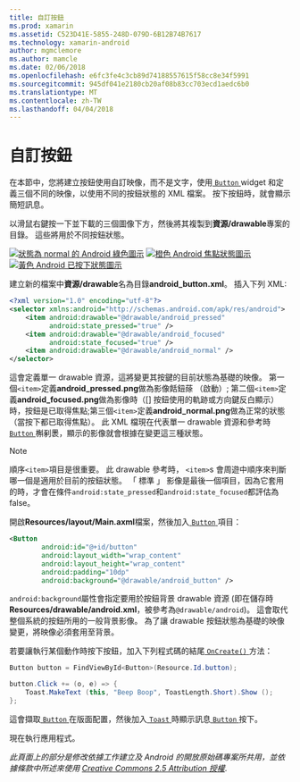 ```yaml
---
title: 自訂按鈕
ms.prod: xamarin
ms.assetid: C523D41E-5855-248D-079D-6B12B74B7617
ms.technology: xamarin-android
author: mgmclemore
ms.author: mamcle
ms.date: 02/06/2018
ms.openlocfilehash: e6fc3fe4c3cb89d74188557615f58cc8e34f5991
ms.sourcegitcommit: 945df041e2180cb20af08b83cc703ecd1aedc6b0
ms.translationtype: MT
ms.contentlocale: zh-TW
ms.lasthandoff: 04/04/2018
---
```

# <a name="custom-button"></a>自訂按鈕

在本節中，您將建立按鈕使用自訂映像，而不是文字，使用[ `Button` ](https://developer.xamarin.com/api/type/Android.Widget.Button/) widget 和定義三個不同的映像，以使用不同的按鈕狀態的 XML 檔案。 按下按鈕時，就會顯示簡短訊息。

以滑鼠右鍵按一下並下載的三個圖像下方，然後將其複製到**資源/drawable**專案的目錄。 這些將用於不同按鈕狀態。

 [![狀態為 normal 的 Android 綠色圖示](custom-button-images/android-normal.png)](custom-button-images/android-normal.png#lightbox) [![橙色 Android 焦點狀態圖示](custom-button-images/android-focused.png)](custom-button-images/android-focused.png#lightbox) [![黃色 Android 已按下狀態圖示](custom-button-images/android-pressed.png)](custom-button-images/android-pressed.png#lightbox)

建立新的檔案中**資源/drawable**名為目錄**android_button.xml**。 插入下列 XML:

```xml
<?xml version="1.0" encoding="utf-8"?>
<selector xmlns:android="http://schemas.android.com/apk/res/android">
    <item android:drawable="@drawable/android_pressed"
          android:state_pressed="true" />
    <item android:drawable="@drawable/android_focused"
          android:state_focused="true" />
    <item android:drawable="@drawable/android_normal" />
</selector>
```

這會定義單一 drawable 資源，這將變更其按鍵的目前狀態為基礎的映像。 第一個`<item>`定義**android_pressed.png**做為影像餂鈕蒢 （啟動）; 第二個`<item>`定義**android_focused.png**做為影像時（[] 按鈕使用的軌跡或方向鍵反白顯示） 時，按鈕是已取得焦點;第三個`<item>`定義**android_normal.png**做為正常的狀態 （當按下都已取得焦點）。 此 XML 檔現在代表單一 drawable 資源和參考時[ `Button` ](https://developer.xamarin.com/api/type/Android.Widget.Button/)槲剢褁，顯示的影像就會根據在變更這三種狀態。


> [!NOTE]
> 順序`<item>`項目是很重要。 此 drawable 參考時， `<item>`s 會周遊中順序來判斷哪一個是適用於目前的按鈕狀態。
> 「 標準 」 影像是最後一個項目，因為它套用的時，才會在條件`android:state_pressed`和`android:state_focused`都評估為 false。

開啟**Resources/layout/Main.axml**檔案，然後加入[ `Button` ](https://developer.xamarin.com/api/type/Android.Widget.Button/)項目：

```xml
<Button
        android:id="@+id/button"
        android:layout_width="wrap_content"
        android:layout_height="wrap_content"
        android:padding="10dp"
        android:background="@drawable/android_button" />
```

`android:background`屬性會指定要用於按鈕背景 drawable 資源 (即在儲存時**Resources/drawable/android.xml**，被參考為`@drawable/android`)。 這會取代整個系統的按鈕所用的一般背景影像。 為了讓 drawable 按鈕狀態為基礎的映像變更，將映像必須套用至背景。

若要讓執行某個動作時按下按鈕，加入下列程式碼的結尾[ `OnCreate()` ](https://developer.xamarin.com/api/member/Android.App.Activity.OnCreate/p/Android.OS.Bundle/Android.OS.PersistableBundle/)方法：

```csharp
Button button = FindViewById<Button>(Resource.Id.button);

button.Click += (o, e) => {
    Toast.MakeText (this, "Beep Boop", ToastLength.Short).Show ();
};
```

這會擷取[ `Button` ](https://developer.xamarin.com/api/type/Android.Widget.Button/)在版面配置，然後加入[ `Toast` ](https://developer.xamarin.com/api/type/Android.Widget.Toast/)時顯示訊息[ `Button` ](https://developer.xamarin.com/api/type/Android.Widget.Button/)按下。

現在執行應用程式。


*此頁面上的部分是修改依據工作建立及 Android 的開放原始碼專案所共用，並依據條款中所述來使用*
[*Creative Commons 2.5 Attribution 授權*](http://creativecommons.org/licenses/by/2.5/).
